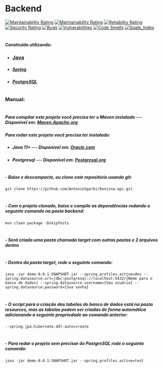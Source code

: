 # Backend
[![Maintainability Rating](https://sonarcloud.io/api/project_badges/measure?project=AntonioSgarbi_bonzina-api&metric=ncloc)](https://sonarcloud.io/dashboard?id=AntonioSgarbi_bonzina-api)
[![Maintainability Rating](https://sonarcloud.io/api/project_badges/measure?project=AntonioSgarbi_bonzina-api&metric=sqale_rating)](https://sonarcloud.io/dashboard?id=AntonioSgarbi_bonzina-api)
[![Reliability Rating](https://sonarcloud.io/api/project_badges/measure?project=AntonioSgarbi_bonzina-api&metric=reliability_rating)](https://sonarcloud.io/dashboard?id=AntonioSgarbi_bonzina-api)
[![Security Rating](https://sonarcloud.io/api/project_badges/measure?project=AntonioSgarbi_bonzina-api&metric=security_rating)](https://sonarcloud.io/dashboard?id=AntonioSgarbi_bonzina-api)
[![Bugs](https://sonarcloud.io/api/project_badges/measure?project=AntonioSgarbi_bonzina-api&metric=bugs)](https://sonarcloud.io/dashboard?id=AntonioSgarbi_bonzina-api)
[![Vulnerabilities](https://sonarcloud.io/api/project_badges/measure?project=AntonioSgarbi_bonzina-api&metric=vulnerabilities)](https://sonarcloud.io/dashboard?id=AntonioSgarbi_bonzina-api)
[![Code Smells](https://sonarcloud.io/api/project_badges/measure?project=AntonioSgarbi_bonzina-api&metric=code_smells)](https://sonarcloud.io/dashboard?id=AntonioSgarbi_bonzina-api)
[![Sqale_Index](https://sonarcloud.io/api/project_badges/measure?project=AntonioSgarbi_bonzina-api&metric=sqale_index)](https://sonarcloud.io/dashboard?id=AntonioSgarbi_bonzina-api)


#

#### Construído utilizando:

- ### [Java](https://www.java.com/pt-BR/)

- ##### [Spring](https://spring.io/)

- ##### [PostgreSQL](https://www.postgresql.org/)

#

### Manual:

#

##### Para compilar este projeto você precisa ter o Maven instalado --- Disponível em: [Maven.Apache.org](https://maven.apache.org/download.cgi)

##### Para rodar este projeto você precisa ter instalado:
- ##### Java 11+ --- Disponível em: [Oracle.com](https://www.oracle.com/br/java/technologies/javase-jdk11-downloads.html)
- ##### Postgresql --- Disponível em: [Postgresql.org](https://www.postgresql.org/download/)

#

##### - Baixe e descompacte, ou clone este repositório usando git:

```
git clone https://github.com/AntonioSgarbi/bonzina-api.git 
```

#

##### - Com o projeto clonado, baixe e compile as dependências rodando o seguinte comando na pasta backend:

```
mvn clean package -DskipTests
```

#

##### - Será criada uma pasta chamada target com outras pastas e 2 arquivos dentro

#

##### - Dentro da pasta target, rode o seguinte comando:

```
java -jar demo-0.0.1-SNAPSHOT.jar --spring.profiles.active=dev --spring.datasource.url=jdbc:postgresql://localhost:5432/{Nome para o banco de dados} --spring.datasource.username={Seu usuário} --spring.datasource.password={Sua senha}

```

#

##### - O script para a criação das tabelas do banco de dados está na pasta resources, mas as tabelas podem ser criadas de forma automática adicionando a seguinte propriedade ao comando anterior:
```
--spring.jpa.hibernate.ddl-auto=create
```

#

##### - Para rodar o projeto sem precisar do PostgreSQL rode o seguinte comando:

```
java -jar demo-0.0.1-SNAPSHOT.jar --spring.profiles.active=test
```

